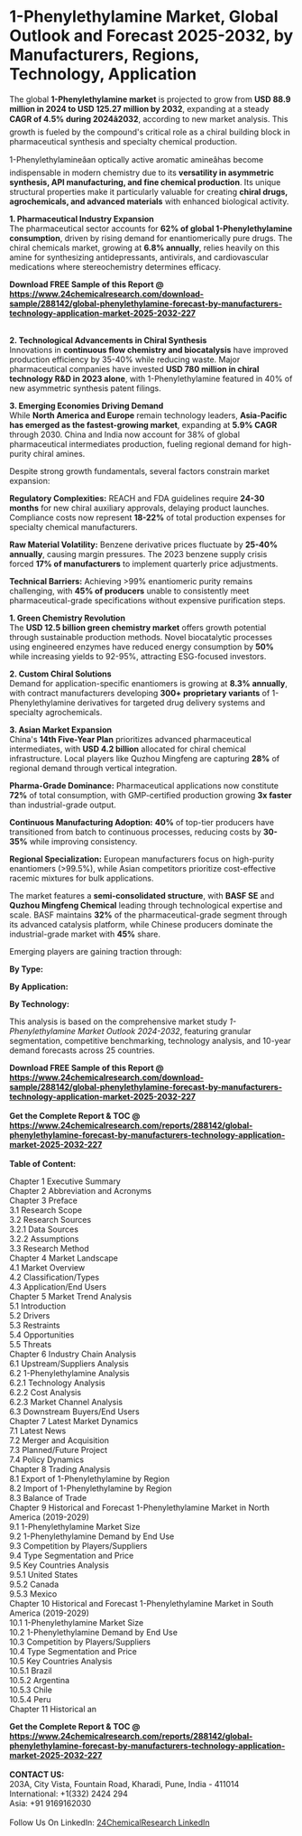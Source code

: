 <h1>1-Phenylethylamine Market, Global Outlook and Forecast 2025-2032, by Manufacturers, Regions, Technology, Application</h1><p>The global <strong>1-Phenylethylamine market</strong> is projected to grow from <strong>USD 88.9 million in 2024 to USD 125.27 million by 2032</strong>, expanding at a steady <strong>CAGR of 4.5% during 2024â2032</strong>, according to new market analysis. This growth is fueled by the compound's critical role as a chiral building block in pharmaceutical synthesis and specialty chemical production.</p><p>1-Phenylethylamineâan optically active aromatic amineâhas become indispensable in modern chemistry due to its <strong>versatility in asymmetric synthesis, API manufacturing, and fine chemical production</strong>. Its unique structural properties make it particularly valuable for creating <strong>chiral drugs, agrochemicals, and advanced materials</strong> with enhanced biological activity.</p><p><strong>1. Pharmaceutical Industry Expansion</strong><br>
The pharmaceutical sector accounts for <strong>62% of global 1-Phenylethylamine consumption</strong>, driven by rising demand for enantiomerically pure drugs. The chiral chemicals market, growing at <strong>6.8% annually</strong>, relies heavily on this amine for synthesizing antidepressants, antivirals, and cardiovascular medications where stereochemistry determines efficacy.</p><div><b>Download FREE Sample of this Report @ 
            <a href="https://www.24chemicalresearch.com/download-sample/288142/global-phenylethylamine-forecast-by-manufacturers-technology-application-market-2025-2032-227">
            https://www.24chemicalresearch.com/download-sample/288142/global-phenylethylamine-forecast-by-manufacturers-technology-application-market-2025-2032-227</a></b></div><br><p><strong>2. Technological Advancements in Chiral Synthesis</strong><br>
Innovations in <strong>continuous flow chemistry and biocatalysis</strong> have improved production efficiency by 35-40% while reducing waste. Major pharmaceutical companies have invested <strong>USD 780 million in chiral technology R&amp;D in 2023 alone</strong>, with 1-Phenylethylamine featured in 40% of new asymmetric synthesis patent filings.</p><p><strong>3. Emerging Economies Driving Demand</strong><br>
While <strong>North America and Europe</strong> remain technology leaders, <strong>Asia-Pacific has emerged as the fastest-growing market</strong>, expanding at <strong>5.9% CAGR</strong> through 2030. China and India now account for 38% of global pharmaceutical intermediates production, fueling regional demand for high-purity chiral amines.</p><p>Despite strong growth fundamentals, several factors constrain market expansion:</p><p><strong>Regulatory Complexities:</strong> REACH and FDA guidelines require <strong>24-30 months</strong> for new chiral auxiliary approvals, delaying product launches. Compliance costs now represent <strong>18-22%</strong> of total production expenses for specialty chemical manufacturers.</p><p><strong>Raw Material Volatility:</strong> Benzene derivative prices fluctuate by <strong>25-40% annually</strong>, causing margin pressures. The 2023 benzene supply crisis forced <strong>17% of manufacturers</strong> to implement quarterly price adjustments.</p><p><strong>Technical Barriers:</strong> Achieving &gt;99% enantiomeric purity remains challenging, with <strong>45% of producers</strong> unable to consistently meet pharmaceutical-grade specifications without expensive purification steps.</p><p><strong>1. Green Chemistry Revolution</strong><br>
The <strong>USD 12.5 billion green chemistry market</strong> offers growth potential through sustainable production methods. Novel biocatalytic processes using engineered enzymes have reduced energy consumption by <strong>50%</strong> while increasing yields to 92-95%, attracting ESG-focused investors.</p><p><strong>2. Custom Chiral Solutions</strong><br>
Demand for application-specific enantiomers is growing at <strong>8.3% annually</strong>, with contract manufacturers developing <strong>300+ proprietary variants</strong> of 1-Phenylethylamine derivatives for targeted drug delivery systems and specialty agrochemicals.</p><p><strong>3. Asian Market Expansion</strong><br>
China's <strong>14th Five-Year Plan</strong> prioritizes advanced pharmaceutical intermediates, with <strong>USD 4.2 billion</strong> allocated for chiral chemical infrastructure. Local players like Quzhou Mingfeng are capturing <strong>28%</strong> of regional demand through vertical integration.</p><p><strong>Pharma-Grade Dominance:</strong> Pharmaceutical applications now constitute <strong>72%</strong> of total consumption, with GMP-certified production growing <strong>3x faster</strong> than industrial-grade output.</p><p><strong>Continuous Manufacturing Adoption:</strong> <strong>40%</strong> of top-tier producers have transitioned from batch to continuous processes, reducing costs by <strong>30-35%</strong> while improving consistency.</p><p><strong>Regional Specialization:</strong> European manufacturers focus on high-purity enantiomers (&gt;99.5%), while Asian competitors prioritize cost-effective racemic mixtures for bulk applications.</p><p>The market features a <strong>semi-consolidated structure</strong>, with <strong>BASF SE</strong> and <strong>Quzhou Mingfeng Chemical</strong> leading through technological expertise and scale. BASF maintains <strong>32%</strong> of the pharmaceutical-grade segment through its advanced catalysis platform, while Chinese producers dominate the industrial-grade market with <strong>45%</strong> share.</p><p>Emerging players are gaining traction through:</p><p><strong>By Type:</strong></p><p><strong>By Application:</strong></p><p><strong>By Technology:</strong></p><p>This analysis is based on the comprehensive market study <em>1-Phenylethylamine Market Outlook 2024-2032</em>, featuring granular segmentation, competitive benchmarking, technology analysis, and 10-year demand forecasts across 25 countries.</p><div><b>Download FREE Sample of this Report @ 
            <a href="https://www.24chemicalresearch.com/download-sample/288142/global-phenylethylamine-forecast-by-manufacturers-technology-application-market-2025-2032-227">
            https://www.24chemicalresearch.com/download-sample/288142/global-phenylethylamine-forecast-by-manufacturers-technology-application-market-2025-2032-227</a></b></div><br><div><b>Get the Complete Report & TOC @ 
            <a href="https://www.24chemicalresearch.com/reports/288142/global-phenylethylamine-forecast-by-manufacturers-technology-application-market-2025-2032-227">
            https://www.24chemicalresearch.com/reports/288142/global-phenylethylamine-forecast-by-manufacturers-technology-application-market-2025-2032-227</a></b></div><br>
            <b>Table of Content:</b><p>Chapter 1 Executive Summary<br />
Chapter 2 Abbreviation and Acronyms<br />
Chapter 3 Preface<br />
3.1 Research Scope<br />
3.2 Research Sources<br />
3.2.1 Data Sources<br />
3.2.2 Assumptions<br />
3.3 Research Method<br />
Chapter 4 Market Landscape<br />
4.1 Market Overview<br />
4.2 Classification/Types<br />
4.3 Application/End Users<br />
Chapter 5 Market Trend Analysis<br />
5.1 Introduction<br />
5.2 Drivers<br />
5.3 Restraints<br />
5.4 Opportunities<br />
5.5 Threats<br />
Chapter 6 Industry Chain Analysis<br />
6.1 Upstream/Suppliers Analysis<br />
6.2 1-Phenylethylamine Analysis<br />
6.2.1 Technology Analysis<br />
6.2.2 Cost Analysis<br />
6.2.3 Market Channel Analysis<br />
6.3 Downstream Buyers/End Users<br />
Chapter 7 Latest Market Dynamics<br />
7.1 Latest News<br />
7.2 Merger and Acquisition<br />
7.3 Planned/Future Project<br />
7.4 Policy Dynamics<br />
Chapter 8 Trading Analysis<br />
8.1 Export of 1-Phenylethylamine by Region<br />
8.2 Import of 1-Phenylethylamine by Region<br />
8.3 Balance of Trade<br />
Chapter 9 Historical and Forecast 1-Phenylethylamine Market in North America (2019-2029)<br />
9.1 1-Phenylethylamine Market Size<br />
9.2 1-Phenylethylamine Demand by End Use<br />
9.3 Competition by Players/Suppliers<br />
9.4 Type Segmentation and Price<br />
9.5 Key Countries Analysis<br />
9.5.1 United States<br />
9.5.2 Canada<br />
9.5.3 Mexico<br />
Chapter 10 Historical and Forecast 1-Phenylethylamine Market in South America (2019-2029)<br />
10.1 1-Phenylethylamine Market Size<br />
10.2 1-Phenylethylamine Demand by End Use<br />
10.3 Competition by Players/Suppliers<br />
10.4 Type Segmentation and Price<br />
10.5 Key Countries Analysis<br />
10.5.1 Brazil<br />
10.5.2 Argentina<br />
10.5.3 Chile<br />
10.5.4 Peru<br />
Chapter 11 Historical an</p><div><b>Get the Complete Report & TOC @ 
            <a href="https://www.24chemicalresearch.com/reports/288142/global-phenylethylamine-forecast-by-manufacturers-technology-application-market-2025-2032-227">
            https://www.24chemicalresearch.com/reports/288142/global-phenylethylamine-forecast-by-manufacturers-technology-application-market-2025-2032-227</a></b></div><br><b>CONTACT US:</b><br>
            203A, City Vista, Fountain Road, Kharadi, Pune, India - 411014<br>
            International: +1(332) 2424 294<br>
            Asia: +91 9169162030 <br><br>
            Follow Us On LinkedIn: <a href="https://www.linkedin.com/company/24chemicalresearch/">24ChemicalResearch LinkedIn</a>